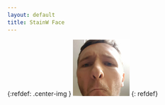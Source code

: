 ```yaml
---
layout: default
title: StainW Face
---
```

{:refdef: .center-img }
![stainw](/assets/img/stainw.png "hii")
{: refdef}